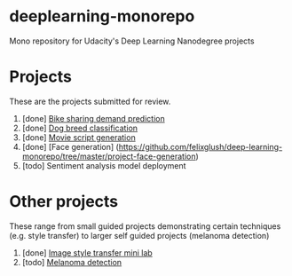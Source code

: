 # deeplearning-monorepo
Mono repository for Udacity's Deep Learning Nanodegree projects

# Projects
These are the projects submitted for review.
1. [done] [Bike sharing demand prediction](https://github.com/felixglush/deep-learning-monorepo/tree/master/project-bikesharing)
2. [done] [Dog breed classification](https://github.com/felixglush/deep-learning-monorepo/tree/master/project-dog-classification)
3. [done] [Movie script generation](https://github.com/felixglush/deep-learning-monorepo/tree/master/project-tv-script-generation)
4. [done] [Face generation] (https://github.com/felixglush/deep-learning-monorepo/tree/master/project-face-generation)
5. [todo] Sentiment analysis model deployment

# Other projects
These range from small guided projects demonstrating certain techniques (e.g. style transfer) to larger self guided projects (melanoma detection)
1. [done] [Image style transfer mini lab](https://github.com/felixglush/deep-learning-monorepo/tree/master/style-transfer)
2. [todo] [Melanoma detection](https://github.com/felixglush/deep-learning-monorepo/tree/master/dermatologist-ai)
